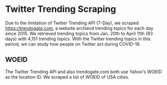 # Twitter Trending Scraping
Due to the limitation of Twitter Trending API (7-Day), we scraped https://trendogate.com, a website archievd trending topics for each day since 2015. We retrieved trending topics from Jan. 20th to April 11th (83 days) with 4,151 trending topics. With the Twitter trending topics in this period, we can study how people on Twitter act during COVID-19. 

## WOEID 
The Twitter Trending API and also trendogate.com both use Yahoo's WOEID as the location ID. We scraped a list of WOEID of USA cities. 
